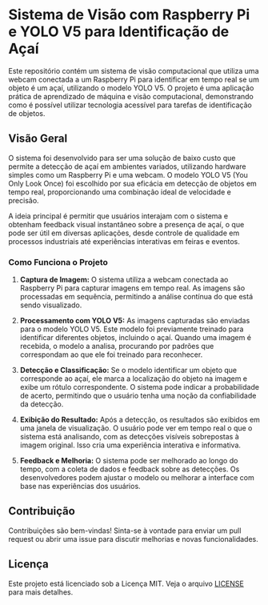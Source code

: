 # Sistema de Visão com Raspberry Pi e YOLO V5 para Identificação de Açaí

Este repositório contém um sistema de visão computacional que utiliza uma webcam conectada a um Raspberry Pi para identificar em tempo real se um objeto é um açaí, utilizando o modelo YOLO V5. O projeto é uma aplicação prática de aprendizado de máquina e visão computacional, demonstrando como é possível utilizar tecnologia acessível para tarefas de identificação de objetos.

## Visão Geral

O sistema foi desenvolvido para ser uma solução de baixo custo que permite a detecção de açaí em ambientes variados, utilizando hardware simples como um Raspberry Pi e uma webcam. O modelo YOLO V5 (You Only Look Once) foi escolhido por sua eficácia em detecção de objetos em tempo real, proporcionando uma combinação ideal de velocidade e precisão.

A ideia principal é permitir que usuários interajam com o sistema e obtenham feedback visual instantâneo sobre a presença de açaí, o que pode ser útil em diversas aplicações, desde controle de qualidade em processos industriais até experiências interativas em feiras e eventos.

### Como Funciona o Projeto

1. **Captura de Imagem:**
   O sistema utiliza a webcam conectada ao Raspberry Pi para capturar imagens em tempo real. As imagens são processadas em sequência, permitindo a análise contínua do que está sendo visualizado.

2. **Processamento com YOLO V5:**
   As imagens capturadas são enviadas para o modelo YOLO V5. Este modelo foi previamente treinado para identificar diferentes objetos, incluindo o açaí. Quando uma imagem é recebida, o modelo a analisa, procurando por padrões que correspondam ao que ele foi treinado para reconhecer.

3. **Detecção e Classificação:**
   Se o modelo identificar um objeto que corresponde ao açaí, ele marca a localização do objeto na imagem e exibe um rótulo correspondente. O sistema pode indicar a probabilidade de acerto, permitindo que o usuário tenha uma noção da confiabilidade da detecção.

4. **Exibição do Resultado:**
   Após a detecção, os resultados são exibidos em uma janela de visualização. O usuário pode ver em tempo real o que o sistema está analisando, com as detecções visíveis sobrepostas à imagem original. Isso cria uma experiência interativa e informativa.

5. **Feedback e Melhoria:**
   O sistema pode ser melhorado ao longo do tempo, com a coleta de dados e feedback sobre as detecções. Os desenvolvedores podem ajustar o modelo ou melhorar a interface com base nas experiências dos usuários.

## Contribuição

Contribuições são bem-vindas! Sinta-se à vontade para enviar um pull request ou abrir uma issue para discutir melhorias e novas funcionalidades.

## Licença

Este projeto está licenciado sob a Licença MIT. Veja o arquivo [LICENSE](LICENSE) para mais detalhes.
